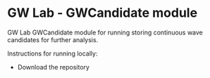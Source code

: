 # GW Lab - GWCandidate module

GW Lab GWCandidate module for running storing continuous wave candidates for further analysis.

Instructions for running locally:

* Download the repository
